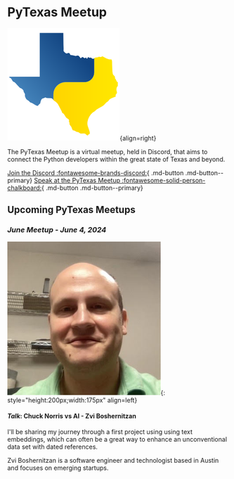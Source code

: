 # PyTexas Meetup


![PyTexas Logo](assets/images/pytexas-logo.png){align=right}

The PyTexas Meetup is a virtual meetup, held in Discord, that aims to 
connect the Python developers within the great state
of Texas and beyond. 

[Join the Discord :fontawesome-brands-discord:](https://discord.gg/jNPAbcNukj){ .md-button .md-button--primary}
[Speak at the PyTexas Meetup :fontawesome-solid-person-chalkboard:](https://forms.gle/a9WrW7wJSkPCCG437){ .md-button .md-button--primary}

## Upcoming PyTexas Meetups

### _June Meetup - June 4, 2024_
![Zvi Boshernitzan Avatar](./assets/images/ZviBoshernitzan.jpg){: style="height:200px;width:175px" align=left}

#### _Talk_:  Chuck Norris vs AI - Zvi Boshernitzan

I'll be sharing my journey through a first project using using text embeddings, which can often be a great way to enhance an unconventional data set with dated references.

Zvi Boshernitzan is a software engineer and technologist based in Austin and focuses on emerging startups.
